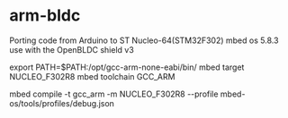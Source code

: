 # arm-bldc
Porting code from Arduino to ST Nucleo-64(STM32F302)
mbed os 5.8.3
use with the OpenBLDC shield v3


export PATH=$PATH:/opt/gcc-arm-none-eabi/bin/
mbed target NUCLEO_F302R8
mbed toolchain GCC_ARM

mbed compile -t gcc_arm -m NUCLEO_F302R8 --profile mbed-os/tools/profiles/debug.json 

